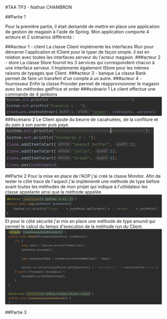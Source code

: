 #TAA TP3 - Nathan CHAMBRON

##Partie 1

Pour la première partie, il était demandé de mettre en place une application de gestion de magasin à l'aide de Spring.
Mon application comporte 4 acteurs et 2 scénarios différents :

###acteur 1 - client
La classe Client implémente les interfaces IRun pour démarrer l'application et IClient pour le typer de façon simple. il est en relation avec toutes les interfaces serveur du l'acteur magasin.
###acteur 2 - store
La classe Store fournit les 3 services qui correspondent chacun à une interface serveur. il Implemente également IStore pour les mêmes raisons de typages que Client.
###acteur 3 - banque
La classe Bank permet de faire un transfert d'un compte à un autre.
###acteur 4 - fournisseur
Enfin la classe Provider permet de réapprovisionner le magasin avec les méthodes getPrice et order
###scénario 1
Le client effectue une commande de 4 jambons
![scenario 1](images/scenario1.png)
###scénario 2
Le Client ajoute du beurre de cacahuètes, de la confiture et du pain à son panier puis paye.
![scenario 2](images/scenario2.png)

##Partie 2
Pour la mise en place de l'AOP j'ai créé la classe Monitor.
Afin de tester le côté trace de l'aspect j'ai implémenté une méthode de type before avant toutes les méthodes de mon projet qui indique à l'utilidateur les classe appelante ainsi que la méthode appelée
![Before](images/before.png)
Et pour le côté sécurité j'ai mis en place une méthode de type around qui permet le calcul du temps d'execution de la méthode run du Client.
![around](images/around.png)

##Partie 3
